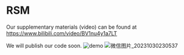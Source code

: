 # RSM

Our supplementary materials (video) can be found at  https://www.bilibili.com/video/BV1nu4y1a7LT

We will publish our code soon.
![demo](https://github.com/aoihd/RSM/assets/141041853/43691bf3-5427-41a3-aa3f-cb5db8bd486c)
![微信图片_20231030230537](https://github.com/aoihd/RSM/assets/141041853/b9d3a996-3834-4585-8f5e-a8e755ac0c77)
